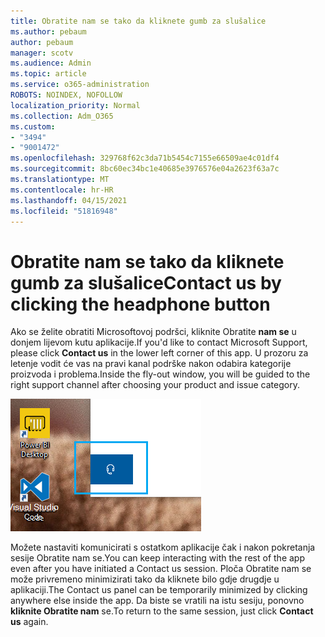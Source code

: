 ```yaml
---
title: Obratite nam se tako da kliknete gumb za slušalice
ms.author: pebaum
author: pebaum
manager: scotv
ms.audience: Admin
ms.topic: article
ms.service: o365-administration
ROBOTS: NOINDEX, NOFOLLOW
localization_priority: Normal
ms.collection: Adm_O365
ms.custom:
- "3494"
- "9001472"
ms.openlocfilehash: 329768f62c3da71b5454c7155e66509ae4c01df4
ms.sourcegitcommit: 8bc60ec34bc1e40685e3976576e04a2623f63a7c
ms.translationtype: MT
ms.contentlocale: hr-HR
ms.lasthandoff: 04/15/2021
ms.locfileid: "51816948"
---
```

# <a name="contact-us-by-clicking-the-headphone-button"></a><span data-ttu-id="c9733-102">Obratite nam se tako da kliknete gumb za slušalice</span><span class="sxs-lookup"><span data-stu-id="c9733-102">Contact us by clicking the headphone button</span></span>

<span data-ttu-id="c9733-103">Ako se želite obratiti Microsoftovoj podršci, kliknite Obratite **nam se** u donjem lijevom kutu aplikacije.</span><span class="sxs-lookup"><span data-stu-id="c9733-103">If you'd like to contact Microsoft Support, please click **Contact us** in the lower left corner of this app.</span></span> <span data-ttu-id="c9733-104">U prozoru za letenje vodit će vas na pravi kanal podrške nakon odabira kategorije proizvoda i problema.</span><span class="sxs-lookup"><span data-stu-id="c9733-104">Inside the fly-out window, you will be guided to the right support channel after choosing your product and issue category.</span></span>

![Obratite nam se klikom na ikonu slušalica.](media/contact-us-headphone-icon.png)

<span data-ttu-id="c9733-106">Možete nastaviti komunicirati s ostatkom aplikacije čak i nakon pokretanja sesije Obratite nam se.</span><span class="sxs-lookup"><span data-stu-id="c9733-106">You can keep interacting with the rest of the app even after you have initiated a Contact us session.</span></span> <span data-ttu-id="c9733-107">Ploča Obratite nam se može privremeno minimizirati tako da kliknete bilo gdje drugdje u aplikaciji.</span><span class="sxs-lookup"><span data-stu-id="c9733-107">The Contact us panel can be temporarily minimized by clicking anywhere else inside the app.</span></span> <span data-ttu-id="c9733-108">Da biste se vratili na istu sesiju, ponovno **kliknite Obratite nam** se.</span><span class="sxs-lookup"><span data-stu-id="c9733-108">To return to the same session, just click **Contact us** again.</span></span>
